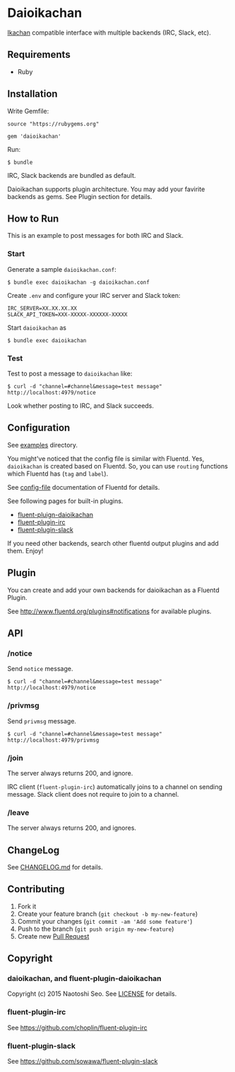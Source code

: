 # Daioikachan

[Ikachan](https://github.com/yappo/p5-App-Ikachan) compatible interface with multiple backends (IRC, Slack, etc).

## Requirements

* Ruby

## Installation

Write Gemfile:

```
source "https://rubygems.org"

gem 'daioikachan'
```

Run:

```
$ bundle
```

IRC, Slack backends are bundled as default.

Daioikachan supports plugin architecture. You may add your favirite backends as gems. See Plugin section for details.

## How to Run

This is an example to post messages for both IRC and Slack.

### Start

Generate a sample `daioikachan.conf`:

```
$ bundle exec daioikachan -g daioikachan.conf
```

Create `.env` and configure your IRC server and Slack token:

```
IRC_SERVER=XX.XX.XX.XX
SLACK_API_TOKEN=XXX-XXXXX-XXXXXX-XXXXX
````

Start `daioikachan` as

```
$ bundle exec daioikachan
```

### Test

Test to post a message to `daioikachan` like:

```
$ curl -d "channel=#channel&message=test message" http://localhost:4979/notice
```

Look whether posting to IRC, and Slack succeeds.

## Configuration

See [examples](./examples) directory.

You might've noticed that the config file is similar with Fluentd.
Yes, `daioikachan` is created based on Fluentd.
So, you can use `routing` functions which Fluentd has (`tag` and `label`).

See [config-file](http://docs.fluentd.org/articles/config-file) documentation of Fluentd for details.

See following pages for built-in plugins.

* [fluent-pluign-daioikachan](https://github.com/sonots/fluent-plugin-daioikachan)
* [fluent-plugin-irc](https://github.com/choplin/fluent-plugin-irc)
* [fluent-plugin-slack](https://github.com/sowawa/fluent-plugin-slack)

If you need other backends, search other fluentd output plugins and add them. Enjoy!

## Plugin

You can create and add your own backends for daioikachan as a Fluentd Plugin.

See http://www.fluentd.org/plugins#notifications for available plugins.

## API

### /notice

Send `notice` message.

```
$ curl -d "channel=#channel&message=test message" http://localhost:4979/notice
```

### /privmsg

Send `privmsg` message.

```
$ curl -d "channel=#channel&message=test message" http://localhost:4979/privmsg
```

### /join

The server always returns 200, and ignore.

IRC client (`fluent-plugin-irc`) automatically joins to a channel on sending message.
Slack client does not require to join to a channel.

### /leave

The server always returns 200, and ignores.

## ChangeLog

See [CHANGELOG.md](CHANGELOG.md) for details.

## Contributing

1. Fork it
2. Create your feature branch (`git checkout -b my-new-feature`)
3. Commit your changes (`git commit -am 'Add some feature'`)
4. Push to the branch (`git push origin my-new-feature`)
5. Create new [Pull Request](../../pull/new/master)

## Copyright

### daioikachan, and fluent-plugin-daioikachan

Copyright (c) 2015 Naotoshi Seo. See [LICENSE](LICENSE) for details.

### fluent-plugin-irc

See https://github.com/choplin/fluent-plugin-irc

### fluent-plugin-slack

See https://github.com/sowawa/fluent-plugin-slack
